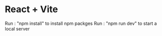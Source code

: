 # React + Vite

Run : "npm install" to install npm packges
Run : "npm run dev" to start a local server
